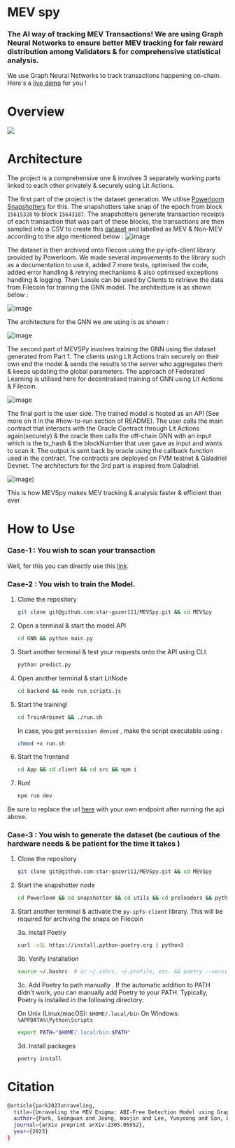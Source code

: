 # MEV spy

### The AI way of tracking MEV Transactions! We are using Graph Neural Networks to ensure better MEV tracking for fair reward distribution among Validators & for comprehensive statistical analysis.

We use Graph Neural Networks to track transactions happening on-chain. Here's a [live demo](https://mev-spy.vercel.app/) for you !

# Overview

![](https://github.com/star-gazer111/MEVSpy/blob/75f596f4795192933b11be48b779f9cea574af41/architecture/Screenshot%20from%202024-05-21%2013-10-34.png)

# Architecture

The project is a comprehensive one & involves 3 separately working parts linked to each other privately & securely using Lit Actions.

The first part of the project is the dataset generation. We utilise [Powerloom Snapshotters](https://docs.powerloom.io/docs/build-with-powerloom/snapshotter-node/introduction) for this. The snapshotters take snap of the epoch from block ```15615328``` to block ```15643187```. The snapshotters generate transaction receipts of each transaction that was part of these blocks, the transactions are then sampled into a CSV to create this [dataset](https://github.com/star-gazer111/MEVSpy/blob/c32f4d225961bb34b0a485386b2f819859be1d30/dataset/transactions.csv) and labelled as MEV & Non-MEV  according to the algo mentioned below :
![image](https://github.com/star-gazer111/MEVSpy/blob/main/architecture/Screenshot%20from%202024-05-21%2013-10-38.png)

The dataset is then archived onto filecoin using the py-ipfs-client library provided by Powerloom. We made several improvements to the library such as a documentation to use it, added 7 more tests, optimised the code, added error handling & retrying mechanisms & also optimised exceptions handling & logging. Then Lassie can be used by Clients to retrieve the data from Filecoin for training the GNN model. The architecture is as shown below :

![image](https://github.com/star-gazer111/MEVSpy/blob/34b0ae2f654952828fa04f20e6abfcdfc510a3b5/architecture/MEVSpy.drawio%20(3).png)

The architecture for the GNN we are using is as shown :

![image](https://github.com/star-gazer111/MEVSpy/blob/a5212e39cd43d18bb82e45edf067f48355cbb703/architecture/Screenshot%20from%202024-05-21%2013-10-44.png)

The second part of MEVSPy involves training the GNN using the dataset generated from Part 1. The clients using LIt Actions train securely on their own end the model & sends the results to the server who aggregates them & keeps updating the global parameters. The approach of Federated Learning is utilised here for decentralised training of GNN using Lit Actions & Filecoin.

![image](https://github.com/star-gazer111/MEVSpy/blob/9b8b87e612f1c032b72772595016ab283fb50ec6/architecture/MEVSpy.drawio%20(1).png)

The final part is the user side. The trained model is hosted as an API (See more on it in the #how-to-run section of README). The user calls the main contract that interacts with the Oracle Contract through Lit Actions again(securely) & the oracle then calls the off-chain GNN with an input which is the tx_hash & the blockNumber that user gave as input and wants to scan it. The output is sent back by oracle using the callback function used in the contract. The contracts are deployed on FVM testnet & Galadriel Devnet. The architecture for the 3rd part is inspired from Galadriel.

![image](https://github.com/star-gazer111/MEVSpy/blob/d592e567af4d29bb7034a8b479892ba73de37ad6/architecture/MEVSpy.drawio%20(2).png))

This is how MEVSpy makes MEV tracking & analysis faster & efficient than ever

# How to Use

### Case-1 : You wish to scan your transaction

Well, for this you can directly use this [link](https://mev-spy.vercel.app/).

### Case-2 : You wish to train the Model.

1. Clone the repository
   ``` bash
   git clone git@github.com:star-gazer111/MEVSpy.git && cd MEVSpy
   ```

2. Open a terminal & start the model API
   ``` bash
   cd GNN && python main.py
   ```

3. Start another terminal & test your requests onto the API using CLI.
   ``` bash
   python predict.py
   ```
   
4. Open another terminal & start LitNode
   ``` bash
   cd backend && node run_scripts.js
   ```
   
5. Start the training!
   ``` bash
   cd TrainArbinet && ./run.sh
   ```
   In case, you get ```permission denied``` , make the script executable using :
   ``` bash
   chmod +x run.sh
   ```

6. Start the frontend
   ``` bash
   cd App && cd client && cd src && npm i
   ```

7. Run!
   ``` bash
   npm run dev
   ```

Be sure to replace the url [here](https://github.com/star-gazer111/MEVSpy/blob/c32f4d225961bb34b0a485386b2f819859be1d30/App/client/src/components/ResultModal.jsx#L57) with your own endpoint after running the api above.

### Case-3 : You wish to generate the dataset (be cautious of the hardware needs & be patient for the time it takes )

1. Clone the repository
   ``` bash
   git clone git@github.com:star-gazer111/MEVSpy.git && cd MEVSpy
   ```

2. Start the snapshotter node
   ``` bash
   cd Powerloom && cd snapshotter && cd utils && cd preloaders && python preloader.py
   ```

3. Start another terminal & activate the ```py-ipfs-client``` library. This will be required for archiving the snaps on Filecoin

   3a. Install Poetry
   ``` bash
   curl -sSL https://install.python-poetry.org | python3 -
   ```

   3b. Verify Installation
   ``` bash
   source ~/.bashrc  # or ~/.zshrc, ~/.profile, etc. && poetry --version

   ```

   3c. Add Poetry to path manually . If the automatic addition to PATH didn't work, you can manually add Poetry to your PATH. Typically, Poetry is installed in the 
       following directory:

   On Unix (Linux/macOS): ```$HOME/.local/bin```
   On Windows: ```%APPDATA%\Python\Scripts```

   ``` bash
   export PATH="$HOME/.local/bin:$PATH"
   ```

   3d. Install packages
   ``` bash
   poetry install
   ```
   
   

# Citation
```bash
@article{park2023unraveling,
  title={Unraveling the MEV Enigma: ABI-Free Detection Model using Graph Neural Networks},
  author={Park, Seongwan and Jeong, Woojin and Lee, Yunyoung and Son, Bumho and Jang, Huisu and Lee, Jaewook},
  journal={arXiv preprint arXiv:2305.05952},
  year={2023}
}
```
